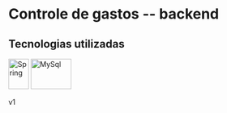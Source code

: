 # Controle de gastos -- backend

## Tecnologias utilizadas

<img height="60" width="40" alt="Spring" src="https://icongr.am/simple/spring.svg?size=128&color=07e90b&colored=false"/>
<img height="60" width="80" alt="MySql" src="https://icongr.am/devicon/mysql-original-wordmark.svg?size=128&color=0792e9"/>

v1
